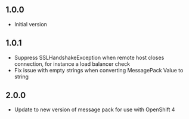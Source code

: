 ## 1.0.0
- Initial version 

## 1.0.1
- Suppress SSLHandshakeException when remote host closes connection, for instance a load balancer check
- Fix issue with empty strings when converting MessagePack Value to string

## 2.0.0
- Update to new version of message pack for use with OpenShift 4